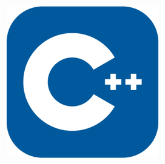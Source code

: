 <br>
<p align="center">
  <img src="https://raw.githubusercontent.com/tandpfun/skill-icons/65dea6c4eaca7da319e552c09f4cf5a9a8dab2c8/icons/CPP.svg" alt="Cpp" width="400" height="400"/>
</p>
<br>
